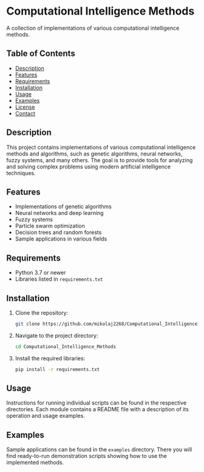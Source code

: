 # Computational Intelligence Methods

A collection of implementations of various computational intelligence methods.

## Table of Contents

- [Description](#description)
- [Features](#features)
- [Requirements](#requirements)
- [Installation](#installation)
- [Usage](#usage)
- [Examples](#examples)
- [License](#license)
- [Contact](#contact)

## Description

This project contains implementations of various computational intelligence methods and algorithms,
such as genetic algorithms, neural networks, fuzzy systems, and many others.
The goal is to provide tools for analyzing and solving complex problems
using modern artificial intelligence techniques.

## Features

- Implementations of genetic algorithms
- Neural networks and deep learning
- Fuzzy systems
- Particle swarm optimization
- Decision trees and random forests
- Sample applications in various fields

## Requirements

- Python 3.7 or newer
- Libraries listed in `requirements.txt`

## Installation

1. Clone the repository:

   ```bash
   git clone https://github.com/mikolaj2268/Computational_Intelligence_Methods.git
   ```

2. Navigate to the project directory:

   ```bash
   cd Computational_Intelligence_Methods
   ```

3. Install the required libraries:

   ```bash
   pip install -r requirements.txt
   ```

## Usage

Instructions for running individual scripts can be found in the respective directories.
Each module contains a README file with a description of its operation and usage examples.

## Examples

Sample applications can be found in the `examples` directory.
There you will find ready-to-run demonstration scripts showing
how to use the implemented methods.
